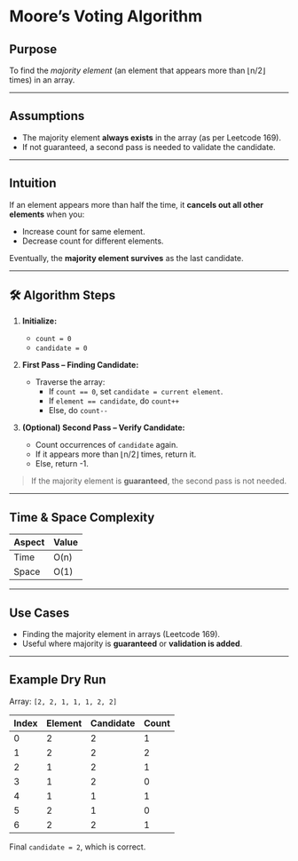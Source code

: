 #  Moore’s Voting Algorithm

## Purpose
To find the *majority element* (an element that appears more than ⌊n/2⌋ times) in an array.

---

## Assumptions
- The majority element **always exists** in the array (as per Leetcode 169).
- If not guaranteed, a second pass is needed to validate the candidate.

---

##  Intuition
If an element appears more than half the time, it **cancels out all other elements** when you:
- Increase count for same element.
- Decrease count for different elements.

Eventually, the **majority element survives** as the last candidate.

---

## 🛠️ Algorithm Steps
1. **Initialize:**
   - `count = 0`
   - `candidate = 0`

2. **First Pass – Finding Candidate:**
   - Traverse the array:
     - If `count == 0`, set `candidate = current element`.
     - If `element == candidate`, do `count++`
     - Else, do `count--`

3. **(Optional) Second Pass – Verify Candidate:**
   - Count occurrences of `candidate` again.
   - If it appears more than ⌊n/2⌋ times, return it.
   - Else, return -1.

> If the majority element is **guaranteed**, the second pass is not needed.

---

## Time & Space Complexity
| Aspect | Value |
|--------|-------|
| Time   | O(n)  |
| Space  | O(1)  |

---

## Use Cases
- Finding the majority element in arrays (Leetcode 169).
- Useful where majority is **guaranteed** or **validation is added**.

---

## Example Dry Run

Array: `[2, 2, 1, 1, 1, 2, 2]`

| Index | Element | Candidate | Count |
|-------|---------|-----------|-------|
| 0     | 2       | 2         | 1     |
| 1     | 2       | 2         | 2     |
| 2     | 1       | 2         | 1     |
| 3     | 1       | 2         | 0     |
| 4     | 1       | 1         | 1     |
| 5     | 2       | 1         | 0     |
| 6     | 2       | 2         | 1     |

Final `candidate = 2`, which is correct.
